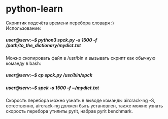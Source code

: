 # python-learn
Скриптик подсчёта времени перебора словаря :)  
Использование:  
##### user@serv:~$ python3 spck.py -s 1500  -f /path/to_the_dictionary/mydict.txt  

Можно скопировать файл в /usr/bin и вызывать скрипт как обычную команду в bash:  
##### user@serv:~$ cp spck.py /usr/bin/spck    
##### user@serv:~$ spck -s 1500 -f ~/mydict.txt  

Cкорость перебора можно узнать в выводе команды aircrack-ng -S, естественно, aircrack-ng должен быть установлен,
также можно узнать скорость перебора утилиты pyrit, набрав pyrit benchmark.


